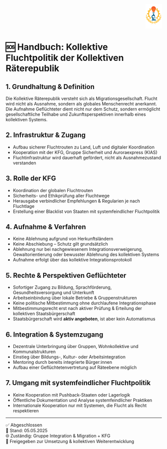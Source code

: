 <p align="right">
  <img src="https://raw.githubusercontent.com/hades-dux/Kollektive-Raeterepublik/main/Meta_und_Systemstruktur/logo_offiziell.png" alt="Logo der Kollektiven Räterepublik" height="80">
</p>

<!--
Autor: Fabio Weidner  
Version: 1.0  
Sektion: Außenpolitik
Veröffentlichung: Mai 2025  
-->

# 🆘 Handbuch: Kollektive Fluchtpolitik der Kollektiven Räterepublik

## 1. Grundhaltung & Definition

Die Kollektive Räterepublik versteht sich als Migrationsgesellschaft. Flucht wird nicht als Ausnahme, sondern als globales Menschenrecht anerkannt. Die Aufnahme Geflüchteter dient nicht nur dem Schutz, sondern ermöglicht gesellschaftliche Teilhabe und Zukunftsperspektiven innerhalb eines kollektiven Systems.

## 2. Infrastruktur & Zugang

- Aufbau sicherer Fluchtrouten zu Land, Luft und digitaler Koordination  
- Kooperation mit der KFG, Gruppe Sicherheit und Auroraexpress (KIAS)  
- Fluchtinfrastruktur wird dauerhaft gefördert, nicht als Ausnahmezustand verstanden  

## 3. Rolle der KFG

- Koordination der globalen Fluchtrouten  
- Sicherheits- und Ethikprüfung aller Fluchtwege  
- Herausgabe verbindlicher Empfehlungen & Regularien je nach Fluchtlage  
- Erstellung einer Blacklist von Staaten mit systemfeindlicher Fluchtpolitik  

## 4. Aufnahme & Verfahren

- Keine Ablehnung aufgrund von Herkunftsländern  
- Keine Abschiebung – Schutz gilt grundsätzlich  
- Ablehnung nur bei nachgewiesenem Integrationsverweigerung, Gewaltorientierung oder bewusster Ablehnung des kollektiven Systems  
- Aufnahme erfolgt über das kollektive Integrationsprotokoll

## 5. Rechte & Perspektiven Geflüchteter

- Sofortiger Zugang zu Bildung, Sprachförderung, Gesundheitsversorgung und Unterkunft  
- Arbeitseinbindung über lokale Betriebe & Gruppenstrukturen  
- Keine politische Mitbestimmung ohne durchlaufene Integrationsphase  
- Mitbestimmungsrecht erst nach aktiver Prüfung & Erteilung der kollektiven Staatsbürgerschaft  
- Staatsbürgerschaft wird **aktiv angeboten**, ist aber kein Automatismus

## 6. Integration & Systemzugang

- Dezentrale Unterbringung über Gruppen, Wohnkollektive und Kommunalstrukturen  
- Einstieg über Bildungs-, Kultur- oder Arbeitsintegration  
- Mentoring durch bereits integrierte Bürger:innen  
- Aufbau einer Geflüchtetenvertretung auf Räteebene möglich

## 7. Umgang mit systemfeindlicher Fluchtpolitik

- Keine Kooperation mit Pushback-Staaten oder Lagerlogik  
- Öffentliche Dokumentation und Analyse systemfeindlicher Praktiken  
- Internationale Kooperation nur mit Systemen, die Flucht als Recht respektieren

---

✅ Abgeschlossen  
📅 Stand: 05.05.2025  
🌐 Zuständig: Gruppe Integration & Migration + KFG  
🔐 Freigegeben zur Umsetzung & kollektiven Weiterentwicklung
